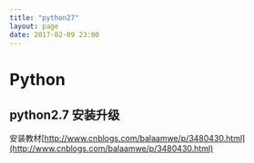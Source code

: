 ```yaml
---
title: "python27"
layout: page
date: 2017-02-09 23:00
---
```


# Python

## python2.7 安装升级

安装教材[http://www.cnblogs.com/balaamwe/p/3480430.html](http://www.cnblogs.com/balaamwe/p/3480430.html)

